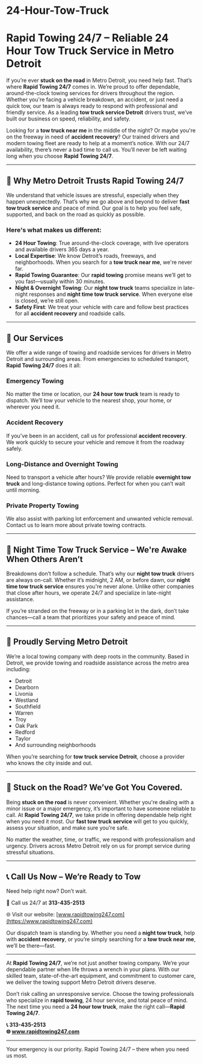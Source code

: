 # 24-Hour-Tow-Truck
# Rapid Towing 24/7 – Reliable 24 Hour Tow Truck Service in Metro Detroit

If you’re ever **stuck on the road** in Metro Detroit, you need help fast. That’s where **Rapid Towing 24/7** comes in. We’re proud to offer dependable, around-the-clock towing services for drivers throughout the region. Whether you're facing a vehicle breakdown, an accident, or just need a quick tow, our team is always ready to respond with professional and friendly service. As a leading **tow truck service Detroit** drivers trust, we’ve built our business on speed, reliability, and safety.

Looking for a **tow truck near me** in the middle of the night? Or maybe you're on the freeway in need of **accident recovery**? Our trained drivers and modern towing fleet are ready to help at a moment’s notice. With our 24/7 availability, there’s never a bad time to call us. You’ll never be left waiting long when you choose **Rapid Towing 24/7**.

---

## 🚨 Why Metro Detroit Trusts Rapid Towing 24/7

We understand that vehicle issues are stressful, especially when they happen unexpectedly. That’s why we go above and beyond to deliver **fast tow truck service** and peace of mind. Our goal is to help you feel safe, supported, and back on the road as quickly as possible.

### Here's what makes us different:
- **24 Hour Towing**: True around-the-clock coverage, with live operators and available drivers 365 days a year.
- **Local Expertise**: We know Detroit’s roads, freeways, and neighborhoods. When you search for a **tow truck near me**, we're never far.
- **Rapid Towing Guarantee**: Our **rapid towing** promise means we’ll get to you fast—usually within 30 minutes.
- **Night & Overnight Towing**: Our **night tow truck** teams specialize in late-night responses and **night time tow truck service**. When everyone else is closed, we’re still open.
- **Safety First**: We treat your vehicle with care and follow best practices for all **accident recovery** and roadside calls.

---

## 🚗 Our Services

We offer a wide range of towing and roadside services for drivers in Metro Detroit and surrounding areas. From emergencies to scheduled transport, **Rapid Towing 24/7** does it all:

### Emergency Towing
No matter the time or location, our **24 hour tow truck** team is ready to dispatch. We’ll tow your vehicle to the nearest shop, your home, or wherever you need it.

### Accident Recovery
If you’ve been in an accident, call us for professional **accident recovery**. We work quickly to secure your vehicle and remove it from the roadway safely.

### Long-Distance and Overnight Towing
Need to transport a vehicle after hours? We provide reliable **overnight tow truck** and long-distance towing options. Perfect for when you can’t wait until morning.

### Private Property Towing
We also assist with parking lot enforcement and unwanted vehicle removal. Contact us to learn more about private towing contracts.

---

## 🌙 Night Time Tow Truck Service – We're Awake When Others Aren’t

Breakdowns don’t follow a schedule. That’s why our **night tow truck** drivers are always on-call. Whether it’s midnight, 2 AM, or before dawn, our **night time tow truck service** ensures you're never alone. Unlike other companies that close after hours, we operate 24/7 and specialize in late-night assistance.

If you’re stranded on the freeway or in a parking lot in the dark, don’t take chances—call a team that prioritizes your safety and peace of mind.

---

## 📍 Proudly Serving Metro Detroit

We’re a local towing company with deep roots in the community. Based in Detroit, we provide towing and roadside assistance across the metro area including:

- Detroit
- Dearborn
- Livonia
- Westland
- Southfield
- Warren
- Troy
- Oak Park
- Redford
- Taylor
- And surrounding neighborhoods

When you’re searching for **tow truck service Detroit**, choose a provider who knows the city inside and out.

---

## 🧭 Stuck on the Road? We’ve Got You Covered.

Being **stuck on the road** is never convenient. Whether you're dealing with a minor issue or a major emergency, it’s important to have someone reliable to call. At **Rapid Towing 24/7**, we take pride in offering dependable help right when you need it most. Our **fast tow truck service** will get to you quickly, assess your situation, and make sure you're safe.

No matter the weather, time, or traffic, we respond with professionalism and urgency. Drivers across Metro Detroit rely on us for prompt service during stressful situations.

---

## 📞 Call Us Now – We’re Ready to Tow

Need help right now? Don’t wait.

📱 Call us 24/7 at **313-435-2513**

🌐 Visit our website: [www.rapidtowing247.com](https://www.rapidtowing247.com)

Our dispatch team is standing by. Whether you need a **night tow truck**, help with **accident recovery**, or you’re simply searching for a **tow truck near me**, we’ll be there—fast.

---

At **Rapid Towing 24/7**, we’re not just another towing company. We’re your dependable partner when life throws a wrench in your plans. With our skilled team, state-of-the-art equipment, and commitment to customer care, we deliver the towing support Metro Detroit drivers deserve.

Don’t risk calling an unresponsive service. Choose the towing professionals who specialize in **rapid towing**, 24 hour service, and total peace of mind. The next time you need a **24 hour tow truck**, make the right call—**Rapid Towing 24/7**.

**📞 313-435-2513**  
**🌐 www.rapidtowing247.com**

---

Your emergency is our priority. Rapid Towing 24/7 – there when you need us most.

